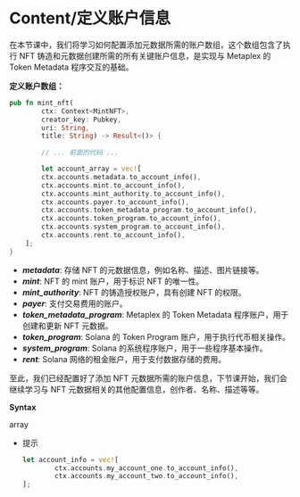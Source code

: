 # Content/定义账户信息

在本节课中，我们将学习如何配置添加元数据所需的账户数组，这个数组包含了执行 NFT 铸造和元数据创建所需的所有关键账户信息，是实现与 Metaplex 的 Token Metadata 程序交互的基础。

**定义账户数组：**

```rust
pub fn mint_nft(
        ctx: Context<MintNFT>,
        creator_key: Pubkey,
        uri: String,
        title: String) -> Result<()> {
        
		// ... 前面的代码 ...

		let account_array = vec![
        ctx.accounts.metadata.to_account_info(),
        ctx.accounts.mint.to_account_info(),
        ctx.accounts.mint_authority.to_account_info(),
        ctx.accounts.payer.to_account_info(),
        ctx.accounts.token_metadata_program.to_account_info(),
        ctx.accounts.token_program.to_account_info(),
        ctx.accounts.system_program.to_account_info(),
        ctx.accounts.rent.to_account_info(),
    ];
}
```

- ***metadata***: 存储 NFT 的元数据信息，例如名称、描述、图片链接等。
- ***mint***: NFT 的 mint 账户，用于标识 NFT 的唯一性。
- ***mint_authority***: NFT 的铸造授权账户，具有创建 NFT 的权限。
- ***payer***: 支付交易费用的账户。
- ***token_metadata_program***: Metaplex 的 Token Metadata 程序账户，用于创建和更新 NFT 元数据。
- ***token_program***: Solana 的 Token Program 账户，用于执行代币相关操作。
- ***system_program***: Solana 的系统程序账户，用于一些程序基本操作。
- ***rent***: Solana 网络的租金账户，用于支付数据存储的费用。

至此，我们已经配置好了添加 NFT 元数据所需的账户信息，下节课开始，我们会继续学习与 NFT 元数据相关的其他配置信息，创作者、名称、描述等等。

**Syntax** 

array

- 提示
    
    ```rust
    let account_info = vec![
            ctx.accounts.my_account_one.to_account_info(),
            ctx.accounts.my_account_two.to_account_info(),
    ];
    ```